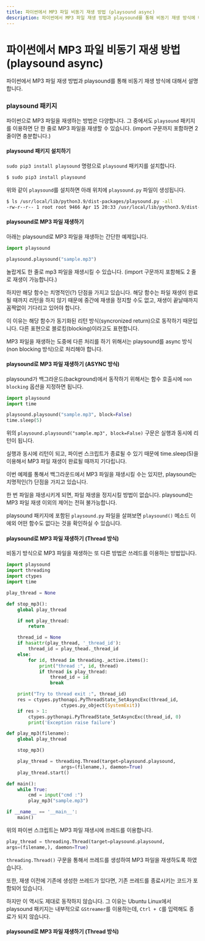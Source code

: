 ```yaml
---
title: 파이썬에서 MP3 파일 비동기 재생 방법 (playsound async)
description: 파이썬에서 MP3 파일 재생 방법과 playsound를 통해 비동기 재생 방식에 대해서 설명합니다.
---
```



파이썬에서 MP3 파일 비동기 재생 방법 (playsound async)
===


파이썬에서 MP3 파일 재생 방법과 playsound를 통해 비동기 재생 방식에 대해서 설명합니다. 


### playsound 패키지


파이썬으로 MP3 파일을 재생하는 방법은 다양합니다. 
그 중에서도 <code>playsound</code> 패키지를 이용하면 
단 한 줄로 MP3 파일을 재생할 수 있습니다. 
(import 구문까지 포함하면 2 줄이면 충분합니다.) 


#### playsound 패키지 설치하기


<code>sudo pip3 install playsound</code> 명령으로 
<code>playsound</code> 패키지를 설치합니다. 


```bash
$ sudo pip3 install playsound
```


위와 같이 <code>playsound</code>를 설치하면 
아래 위치에 <code>playsound.py</code> 파일이 생성됩니다. 


```bash
$ ls /usr/local/lib/python3.9/dist-packages/playsound.py -all
-rw-r--r-- 1 root root 9466 Apr 15 20:33 /usr/local/lib/python3.9/dist-packages/playsound.py
```


#### playsound로 MP3 파일 재생하기


아래는 playsound로 MP3 파일을 재생하는 간단한 예제입니다. 


```python
import playsound

playsound.playsound("sample.mp3")
```


놀랍게도 한 줄로 mp3 파일을 재생시킬 수 있습니다. 
(import 구문까지 포함해도 2 줄로 재생이 가능합니다.) 


하지만 해당 함수는 치명적인(?) 단점을 가지고 있습니다. 
해당 함수는 파일 재생이 완료될 때까지 리턴을 하지 않기 때문에 
중간에 재생을 정지할 수도 없고, 재생이 끝날때까지 꼼짝없이 
기다리고 있어야 합니다. 


이 이유는 해당 함수가 동기화된 리턴 방식(syncronized return)으로 
동작하기 때문입니다. 
다른 표현으로 블로킹(blocking)이라고도 표현합니다. 


MP3 파일을 재생하는 도중에 다른 처리를 하기 위해서는 
playsound를 async 방식(non blocking 방식)으로 처리해야 합니다. 


#### playsound로 MP3 파일 재생하기 (ASYNC 방식)


playsound가 백그라운드(background)에서 동작하기 위해서는 
함수 호출시에 <code>non blocking</code> 옵션을 지정하면 됩니다. 


```python
import playsound
import time

playsound.playsound("sample.mp3", block=False)
time.sleep(5)
```

위의 <code>playsound.playsound("sample.mp3", block=False)</code> 구문은 
실행과 동시에 리턴이 됩니다. 


실행과 동시에 리턴이 되고, 파이썬 스크립트가 종료될 수 있기 때문에 
time.sleep(5)을 이용해서 MP3 파일 재생이 완료될 때까지 기다립니다. 


이번 예제를 통해서 백그라운드에서 MP3 파일을 재생시킬 수는 있지만, 
playsound는 치명적인(?) 단점을 가지고 있습니다. 


한 번 파일을 재생시키게 되면, 파일 재생을 정지시킬 방법이 없습니다. 
playsound는 MP3 파일 재생 이외의 제어는 전혀 불가능합니다. 


playsound 패키지에 포함된 <code>playsound.py</code> 파일을 살펴보면 
<code>playsound()</code> 메소드 이에외 어떤 함수도 없다는 것을 
확인하실 수 있습니다. 


#### playsound로 MP3 파일 재생하기 (Thread 방식)


비동기 방식으로 MP3 파일을 재생하는 또 다른 방법은 
쓰레드를 이용하는 방법입니다. 


```python
import playsound
import threading
import ctypes
import time

play_thread = None

def stop_mp3():
    global play_thread

    if not play_thread:
        return

    thread_id = None
    if hasattr(play_thread, '_thread_id'):
        thread_id = play_thead._thread_id
    else:
        for id, thread in threading._active.items():
            print("thread :", id, thread)
            if thread is play_thread:
                thread_id = id
                break

    print("Try to thread exit :", thread_id)
    res = ctypes.pythonapi.PyThreadState_SetAsyncExc(thread_id,
                    ctypes.py_object(SystemExit))
    if res > 1:
        ctypes.pythonapi.PyThreadState_SetAsyncExc(thread_id, 0)
        print('Exception raise failure')

def play_mp3(filename):
    global play_thread

    stop_mp3()

    play_thread = threading.Thread(target=playsound.playsound, 
                    args=(filename,), daemon=True)
    play_thread.start()

def main():
    while True:
        cmd = input("cmd :")
        play_mp3("sample.mp3")

if __name__ == '__main__':
    main()
```


위의 파이썬 스크립트는 MP3 파일 재생시에 쓰레드를 이용합니다. 


```python
play_thread = threading.Thread(target=playsound.playsound,
args=(filename,), daemon=True)
```


<code>threading.Thread()</code> 구문을 통해서 쓰레드를 생성하여 
MP3 파일을 재생하도록 하였습니다. 


또한, 재생 이전에 기존에 생성한 쓰레드가 있다면, 
기존 쓰레드를 종료시키는 코드가 포함되어 있습니다. 


하지만 이 역시도 제대로 동작하지 않습니다. 
그 이유는 Ubuntu Linux에서 playsound 패키지는 내부적으로 
<code>GStreamer</code>를 이용하는데, 
<code>Ctrl + C</code>를 입력해도 종료가 되지 않습니다. 


#### playsound로 MP3 파일 재생하기 (Thread 방식)



